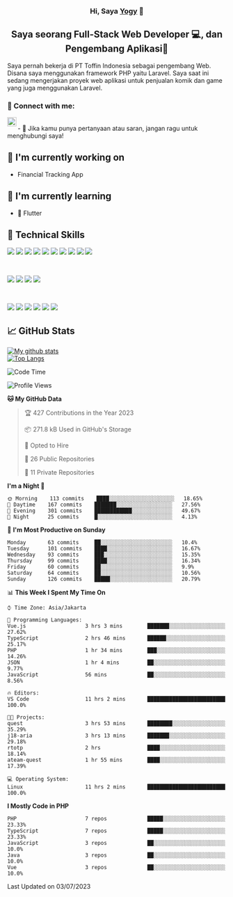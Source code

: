 <h3 align="center">
Hi, Saya <a href="#" target="_blank" rel="noreferrer">Yogy</a> 👋
</h3>

<h2 align="center">
Saya seorang Full-Stack Web Developer 💻, dan Pengembang Aplikasi📱
</h2>

Saya pernah bekerja di PT Toffin Indonesia sebagai pengembang Web. Disana saya menggunakan framework PHP yaitu Laravel. Saya saat ini sedang mengerjakan proyek web aplikasi untuk penjualan komik dan game yang juga menggunakan Laravel.

### 🤝 Connect with me:

<a href="https://www.linkedin.com/in/yogyphang/"><img align="left" src="https://raw.githubusercontent.com/yushi1007/yushi1007/main/images/linkedin.svg" alt="Nothing628 | LinkedIn" width="21px"/></a>
<!-- <a href="https://instagram.com/yushi.95"><img align="left" src="https://raw.githubusercontent.com/yushi1007/yushi1007/main/images/instagram.svg" alt="Nothing628 | Instagram" width="21px"/></a> -->
</br>
- 💬 Jika kamu punya pertanyaan atau saran, jangan ragu untuk menghubungi saya!

## 🔭 I'm currently working on

- Financial Tracking App

## 🌱 I'm currently learning

- 📱 Flutter

## 💼 Technical Skills

![](https://img.shields.io/badge/Code-Vue-informational?style=flat&logo=vue.js&color=4FC08D)
![](https://img.shields.io/badge/Code-React-informational?style=flat&logo=react&color=61DAFB)
![](https://img.shields.io/badge/Code-Redux-informational?style=flat&logo=Redux&color=764ABC)
![](https://img.shields.io/badge/Code-JavaScript-informational?style=flat&logo=JavaScript&color=F7DF1E)
![](https://img.shields.io/badge/Code-Typescript-informational?style=flat&logo=TypeScript&color=3178C6)
![](https://img.shields.io/badge/Code-HTML5-informational?style=flat&logo=HTML5&color=E34F26)
![](https://img.shields.io/badge/Code-PostgreSQL-informational?style=flat&logo=PostgreSQL&color=336791)
![](https://img.shields.io/badge/Code-SQLite-informational?style=flat&logo=SQLite&color=003B57)
![](https://img.shields.io/badge/Code-PHP-informational?style=flat&logo=php&color=777BB4)
![](https://img.shields.io/badge/Code-CSharp-informational?style=flat&logo=C%20Sharp&color=239120)

</br>

![](https://img.shields.io/badge/Style-Bootstrap-informational?style=flat&logo=Bootstrap&color=7952B3)
![](https://img.shields.io/badge/Style-CSS3-informational?style=flat&logo=CSS3&color=1572B6)
![](https://img.shields.io/badge/Style-styled--components-informational?style=flat&logo=styled-components&color=DB7093)
![](https://img.shields.io/badge/Style-Material--UI-informational?style=flat&logo=Material-UI&color=0081CB)


</br>

![](https://img.shields.io/badge/Tools-Figma-informational?style=flat&logo=Figma&color=F24E1E)
![](https://img.shields.io/badge/Tools-NPM-informational?style=flat&logo=NPM&color=CB3837)
![](https://img.shields.io/badge/Tools-Yarn-informational?style=flat&logo=Yarn&color=2C8EBB)
![](https://img.shields.io/badge/Tools-Postman-informational?style=flat&logo=Postman&color=FF6C37)
![](https://img.shields.io/badge/Tools-Git-informational?style=flat&logo=Git&color=F05032)
![](https://img.shields.io/badge/Tools-GitHub-informational?style=flat&logo=GitHub&color=181717)

## 📈 GitHub Stats 

[![My github stats](https://github-readme-stats.vercel.app/api?username=nothing628)](https://github.com/nothing628)
</br>
[![Top Langs](https://github-readme-stats.vercel.app/api/top-langs/?username=nothing628)](https://github.com/nothing628)
</br>

<!--START_SECTION:waka-->
![Code Time](http://img.shields.io/badge/Code%20Time-996%20hrs%2043%20mins-blue)

![Profile Views](http://img.shields.io/badge/Profile%20Views-0-blue)

**🐱 My GitHub Data** 

> 🏆 427 Contributions in the Year 2023
 > 
> 📦 271.8 kB Used in GitHub's Storage 
 > 
> 💼 Opted to Hire
 > 
> 📜 26 Public Repositories 
 > 
> 🔑 11 Private Repositories  
 > 
**I'm a Night 🦉** 

```text
🌞 Morning    113 commits    ████░░░░░░░░░░░░░░░░░░░░░   18.65% 
🌆 Daytime    167 commits    ███████░░░░░░░░░░░░░░░░░░   27.56% 
🌃 Evening    301 commits    ████████████░░░░░░░░░░░░░   49.67% 
🌙 Night      25 commits     █░░░░░░░░░░░░░░░░░░░░░░░░   4.13%

```
📅 **I'm Most Productive on Sunday** 

```text
Monday       63 commits     ██░░░░░░░░░░░░░░░░░░░░░░░   10.4% 
Tuesday      101 commits    ████░░░░░░░░░░░░░░░░░░░░░   16.67% 
Wednesday    93 commits     ███░░░░░░░░░░░░░░░░░░░░░░   15.35% 
Thursday     99 commits     ████░░░░░░░░░░░░░░░░░░░░░   16.34% 
Friday       60 commits     ██░░░░░░░░░░░░░░░░░░░░░░░   9.9% 
Saturday     64 commits     ██░░░░░░░░░░░░░░░░░░░░░░░   10.56% 
Sunday       126 commits    █████░░░░░░░░░░░░░░░░░░░░   20.79%

```


📊 **This Week I Spent My Time On** 

```text
⌚︎ Time Zone: Asia/Jakarta

💬 Programming Languages: 
Vue.js                   3 hrs 3 mins        ███████░░░░░░░░░░░░░░░░░░   27.62% 
TypeScript               2 hrs 46 mins       ██████░░░░░░░░░░░░░░░░░░░   25.17% 
PHP                      1 hr 34 mins        ███░░░░░░░░░░░░░░░░░░░░░░   14.26% 
JSON                     1 hr 4 mins         ██░░░░░░░░░░░░░░░░░░░░░░░   9.77% 
JavaScript               56 mins             ██░░░░░░░░░░░░░░░░░░░░░░░   8.56%

🔥 Editors: 
VS Code                  11 hrs 2 mins       █████████████████████████   100.0%

🐱‍💻 Projects: 
quest                    3 hrs 53 mins       ████████░░░░░░░░░░░░░░░░░   35.29% 
j18-aria                 3 hrs 13 mins       ███████░░░░░░░░░░░░░░░░░░   29.18% 
rtotp                    2 hrs               ████░░░░░░░░░░░░░░░░░░░░░   18.14% 
ateam-quest              1 hr 55 mins        ████░░░░░░░░░░░░░░░░░░░░░   17.39%

💻 Operating System: 
Linux                    11 hrs 2 mins       █████████████████████████   100.0%

```

**I Mostly Code in PHP** 

```text
PHP                      7 repos             █████░░░░░░░░░░░░░░░░░░░░   23.33% 
TypeScript               7 repos             █████░░░░░░░░░░░░░░░░░░░░   23.33% 
JavaScript               3 repos             ██░░░░░░░░░░░░░░░░░░░░░░░   10.0% 
Java                     3 repos             ██░░░░░░░░░░░░░░░░░░░░░░░   10.0% 
Vue                      3 repos             ██░░░░░░░░░░░░░░░░░░░░░░░   10.0%

```



 Last Updated on 03/07/2023
<!--END_SECTION:waka-->

<!--
Saya 
I love the entire process of developing creative websites. I love the challenge of finding caches and spending time to meet new people. Learning how people hide things and where people are likely to look.

**nothing628/nothing628** is a ✨ _special_ ✨ repository because its `README.md` (this file) appears on your GitHub profile.

Here are some ideas to get you started:

- 🔭 I’m currently working on ...
- 🌱 I’m currently learning ...
- 👯 I’m looking to collaborate on ...
- 🤔 I’m looking for help with ...
- 💬 Ask me about ...
- 📫 How to reach me: ...
- 😄 Pronouns: ...
- ⚡ Fun fact: ...
-->
